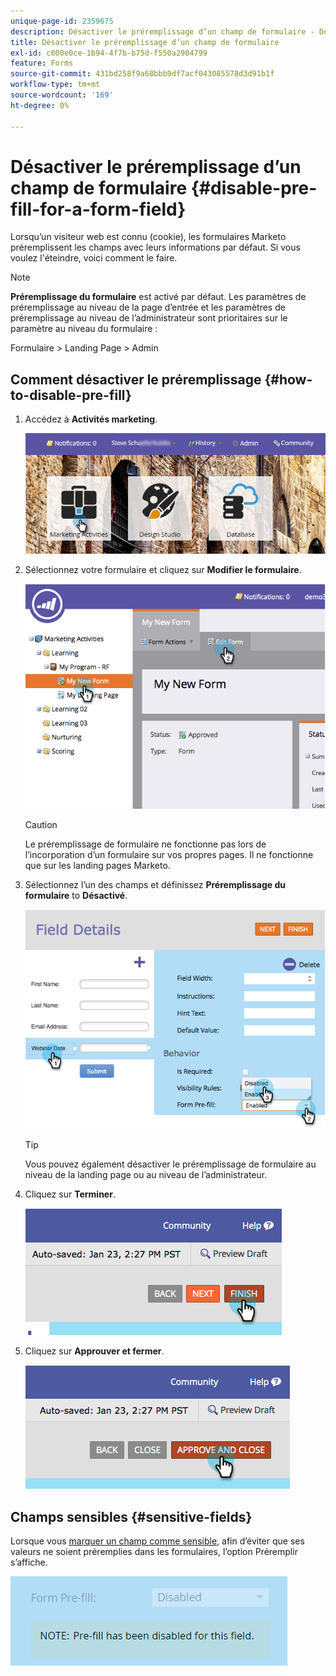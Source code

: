 ```yaml
---
unique-page-id: 2359675
description: Désactiver le préremplissage d’un champ de formulaire - Documents Marketo - Documentation du produit
title: Désactiver le préremplissage d’un champ de formulaire
exl-id: c600e0ce-1b94-4f7b-b75d-f550a2904799
feature: Forms
source-git-commit: 431bd258f9a68bbb9df7acf043085578d3d91b1f
workflow-type: tm+mt
source-wordcount: '169'
ht-degree: 0%

---
```


# Désactiver le préremplissage d’un champ de formulaire {#disable-pre-fill-for-a-form-field}

Lorsqu’un visiteur web est connu (cookie), les formulaires Marketo préremplissent les champs avec leurs informations par défaut. Si vous voulez l&#39;éteindre, voici comment le faire.

>[!NOTE]
>
>**Préremplissage du formulaire** est activé par défaut. Les paramètres de préremplissage au niveau de la page d’entrée et les paramètres de préremplissage au niveau de l’administrateur sont prioritaires sur le paramètre au niveau du formulaire :
>
>Formulaire > Landing Page > Admin

## Comment désactiver le préremplissage {#how-to-disable-pre-fill}

1. Accédez à **Activités marketing**.

   ![](assets/login-marketing-activities-7.png)

1. Sélectionnez votre formulaire et cliquez sur **Modifier le formulaire**.

   ![](assets/image2014-9-15-14-3a26-3a46.png)

   >[!CAUTION]
   >
   >Le préremplissage de formulaire ne fonctionne pas lors de l’incorporation d’un formulaire sur vos propres pages. Il ne fonctionne que sur les landing pages Marketo.

1. Sélectionnez l’un des champs et définissez **Préremplissage du formulaire** to **Désactivé**.

   ![](assets/image2014-9-15-14-3a26-3a54.png)

   >[!TIP]
   >
   >Vous pouvez également désactiver le préremplissage de formulaire au niveau de la landing page ou au niveau de l’administrateur.

1. Cliquez sur **Terminer**.

   ![](assets/image2014-9-15-14-3a27-3a1.png)

1. Cliquez sur **Approuver et fermer**.

   ![](assets/image2014-9-15-14-3a27-3a6.png)

## Champs sensibles {#sensitive-fields}

Lorsque vous [marquer un champ comme sensible](/help/marketo/product-docs/administration/field-management/mark-a-field-as-sensitive.md), afin d’éviter que ses valeurs ne soient préremplies dans les formulaires, l’option Préremplir s’affiche.

![](assets/disable-pre-fill.png)